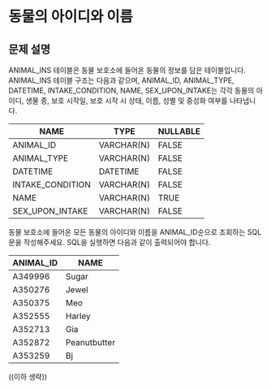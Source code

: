 # 동물의 아이디와 이름

## 문제 설명
ANIMAL_INS 테이블은 동물 보호소에 들어온 동물의 정보를 담은 테이블입니다. ANIMAL_INS 테이블 구조는 다음과 같으며, ANIMAL_ID, ANIMAL_TYPE, DATETIME, INTAKE_CONDITION, NAME, SEX_UPON_INTAKE는 각각 동물의 아이디, 생물 종, 보호 시작일, 보호 시작 시 상태, 이름, 성별 및 중성화 여부를 나타냅니다.

| NAME | TYPE | NULLABLE |
| --- | --- | --- | 
| ANIMAL_ID | VARCHAR(N) | FALSE | 
| ANIMAL_TYPE | VARCHAR(N) | FALSE | 
| DATETIME | DATETIME | FALSE | 
| INTAKE_CONDITION | VARCHAR(N) | FALSE | 
| NAME | VARCHAR(N) | TRUE | 
| SEX_UPON_INTAKE | VARCHAR(N) | FALSE | 

동물 보호소에 들어온 모든 동물의 아이디와 이름을 ANIMAL_ID순으로 조회하는 SQL문을 작성해주세요. SQL을 실행하면 다음과 같이 출력되어야 합니다.

| ANIMAL_ID | NAME | 
| --- | --- | 
| A349996 | Sugar | 
| A350276 | Jewel | 
| A350375 | Meo | 
| A352555 | Harley | 
| A352713 | Gia | 
| A352872 | Peanutbutter | 
| A353259 | Bj | 

((이하 생략))